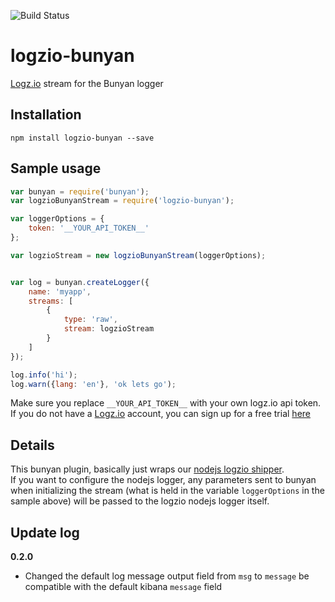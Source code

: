 ![Build Status](https://travis-ci.org/logzio/nuyan-logzio.svg?branch=master)

# logzio-bunyan
[Logz.io](http://logz.io/) stream for the Bunyan logger 

## Installation
```
npm install logzio-bunyan --save
```


## Sample usage
```javascript
var bunyan = require('bunyan');
var logzioBunyanStream = require('logzio-bunyan');

var loggerOptions = {
    token: '__YOUR_API_TOKEN__'
};

var logzioStream = new logzioBunyanStream(loggerOptions);


var log = bunyan.createLogger({
    name: 'myapp',
    streams: [
        {
            type: 'raw',
            stream: logzioStream
        }
    ]
});

log.info('hi');
log.warn({lang: 'en'}, 'ok lets go');
```

Make sure you replace `__YOUR_API_TOKEN__` with your own logz.io api token.<br/>
If you do not have a [Logz.io](http://logz.io) account, you can sign up for a free trial [here](https://app.logz.io/#/signup)


## Details
This bunyan plugin, basically just wraps our [nodejs logzio shipper](https://github.com/logzio/logzio-nodejs).<br/>
If you want to configure the nodejs logger, any parameters sent to bunyan when initializing the stream
(what is held in the variable `loggerOptions` in the sample above) will be passed to the logzio nodejs logger itself.

## Update log
**0.2.0**  
- Changed the default log message output field from `msg` to `message` be compatible with the default kibana `message` field 

